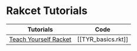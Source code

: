 # Rakcet Tutorials
| Tutorials  | Code |
| --- | --- |
|[Teach Yourself Racket](https://cs.uwaterloo.ca/~plragde/flaneries/TYR/)| [[TYR_basics.rkt]] |
